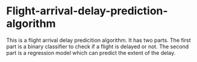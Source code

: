 # Flight-arrival-delay-prediction-algorithm
This is a flight arrival delay predicition algorithm. It has two parts.
The first part is a binary classifier to check if a flight is delayed or not.
The second part is a regression model which can predict the extent of the delay.
